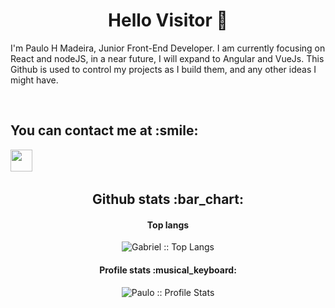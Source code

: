 
<h1 align="center"> Hello Visitor 👋 </h1>


 I'm Paulo H Madeira, Junior Front-End Developer. I am currently focusing on React and nodeJS, in a near future, I will expand to Angular and VueJs. 
This Github is used to control my projects as I build them, and any other ideas I might have.

<br>

<h2>You can contact me at :smile:</h2>
 <a href="https://www.linkedin.com/in/paulomad" target="_blank" rel="noopener noreferrer"><img width=35 src="https://cdn.worldvectorlogo.com/logos/linkedin-icon.svg"></a> &nbsp;&nbsp;&nbsp;&nbsp; 
 
<h2 align="center">Github stats :bar_chart:</h2>


<h4 align="center">Top langs</h4>

<p align="center"><img src="https://github-readme-stats.vercel.app/api/top-langs/?username=Paul-Mad&langs_count=10&theme=tokyonight&layout=compact" alt="Gabriel :: Top Langs" /></p>

<h4 align="center">Profile stats :musical_keyboard:</h4>

<p align="center"><img src="https://github-readme-stats.vercel.app/api?username=Paul-Mad&show_icons=true&theme=dark" alt="Paulo :: Profile Stats" /></p>
